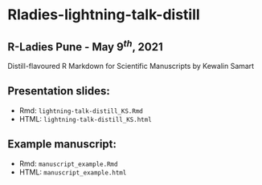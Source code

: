 # Rladies-lightning-talk-distill
## R-Ladies Pune - May 9$^{th}$, 2021
Distill-flavoured R Markdown for Scientific Manuscripts by Kewalin Samart

## Presentation slides:
- Rmd: `lightning-talk-distill_KS.Rmd`
- HTML: `lightning-talk-distill_KS.html`

## Example manuscript:
- Rmd: `manuscript_example.Rmd`
- HTML: `manuscript_example.html`
